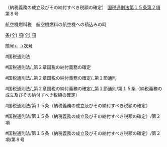 （納税義務の成立及びその納付すべき税額の確定）
[国税通則法第１５条第２項](国税通則法＿＿＿＿＿第１５条第２項)第８号

航空機燃料税　航空機燃料の航空機への積込みの時

[条(全)](国税通則法＿＿＿＿＿第１５条_.md)    [項(全)](国税通則法＿＿＿＿＿第１５条第２項_.md)    [項](国税通則法＿＿＿＿＿第１５条第２項.md)

[前号←](国税通則法＿＿＿＿＿第１５条第２項第７号.md)    [→次号](国税通則法＿＿＿＿＿第１５条第２項第９号.md)

#国税通則法

#国税通則法/_第２章国税の納付義務の確定

#国税通則法/_第２章国税の納付義務の確定/_第１節通則

#国税通則法/_第２章国税の納付義務の確定/_第１節通則/第１５条（納税義務の成立及びその納付すべき税額の確定）

#国税通則法/第１５条（納税義務の成立及びその納付すべき税額の確定）

#国税通則法/第１５条（納税義務の成立及びその納付すべき税額の確定）/第２項

#国税通則法/第１５条（納税義務の成立及びその納付すべき税額の確定）/第２項/第８号

